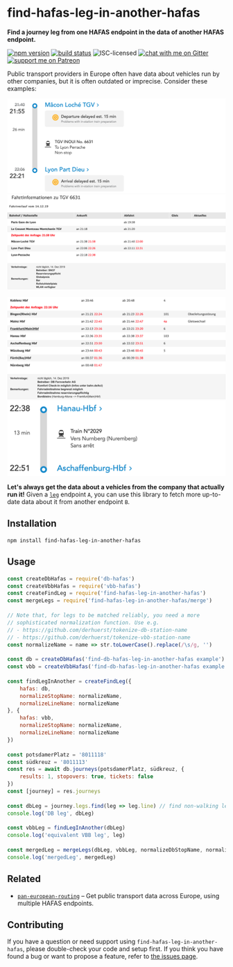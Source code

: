 # find-hafas-leg-in-another-hafas

**Find a journey leg from one HAFAS endpoint in the data of another HAFAS endpoint.**

[![npm version](https://img.shields.io/npm/v/find-hafas-leg-in-another-hafas.svg)](https://www.npmjs.com/package/find-hafas-leg-in-another-hafas)
[![build status](https://api.travis-ci.org/derhuerst/find-hafas-leg-in-another-hafas.svg?branch=master)](https://travis-ci.org/derhuerst/find-hafas-leg-in-another-hafas)
![ISC-licensed](https://img.shields.io/github/license/derhuerst/find-hafas-leg-in-another-hafas.svg)
[![chat with me on Gitter](https://img.shields.io/badge/chat%20with%20me-on%20gitter-512e92.svg)](https://gitter.im/derhuerst)
[![support me on Patreon](https://img.shields.io/badge/support%20me-on%20patreon-fa7664.svg)](https://patreon.com/derhuerst)

Public transport providers in Europe often have data about vehicles run by other companies, but it is often outdated or imprecise. Consider these examples:

![sncf.com showing TGV 6631](docs/tgv-6631-sncf.png)
![bahn.de showing TGV 6631](docs/tgv-6631-db.png)

![bahn.de showing IC 2029](docs/ic-2029-db.png)
![sncf.com showing IC 2029](docs/ic-2029-sncf.png)

**Let's always get the data about a vehicles from the company that actually run it!** Given a [`leg`](https://github.com/public-transport/friendly-public-transport-format/blob/1.2.1/spec/readme.md#journey) endpoint `A`, you can use this library to fetch more up-to-date data about it from another endpoint `B`.


## Installation

```shell
npm install find-hafas-leg-in-another-hafas
```


## Usage

```js
const createDbHafas = require('db-hafas')
const createVbbHafas = require('vbb-hafas')
const createFindLeg = require('find-hafas-leg-in-another-hafas')
const mergeLegs = require('find-hafas-leg-in-another-hafas/merge')

// Note that, for legs to be matched reliably, you need a more
// sophisticated normalization function. Use e.g.
// - https://github.com/derhuerst/tokenize-db-station-name
// - https://github.com/derhuerst/tokenize-vbb-station-name
const normalizeName = name => str.toLowerCase().replace(/\s/g, '')

const db = createDbHafas('find-db-hafas-leg-in-another-hafas example')
const vbb = createVbbHafas('find-db-hafas-leg-in-another-hafas example')

const findLegInAnother = createFindLeg({
	hafas: db,
	normalizeStopName: normalizeName,
	normalizeLineName: normalizeName
}, {
	hafas: vbb,
	normalizeStopName: normalizeName,
	normalizeLineName: normalizeName
})

const potsdamerPlatz = '8011118'
const südkreuz = '8011113'
const res = await db.journeys(potsdamerPlatz, südkreuz, {
	results: 1, stopovers: true, tickets: false
})
const [journey] = res.journeys

const dbLeg = journey.legs.find(leg => leg.line) // find non-walking leg
console.log('DB leg', dbLeg)

const vbbLeg = findLegInAnother(dbLeg)
console.log('equivalent VBB leg', leg)

const mergedLeg = mergeLegs(dbLeg, vbbLeg, normalizeDbStopName, normalizeVbbStopName)
console.log('mergedLeg', mergedLeg)
```


## Related

- [`pan-european-routing`](https://github.com/derhuerst/pan-european-routing) – Get public transport data across Europe, using multiple HAFAS endpoints.


## Contributing

If you have a question or need support using `find-hafas-leg-in-another-hafas`, please double-check your code and setup first. If you think you have found a bug or want to propose a feature, refer to [the issues page](https://github.com/derhuerst/find-hafas-leg-in-another-hafas/issues).
